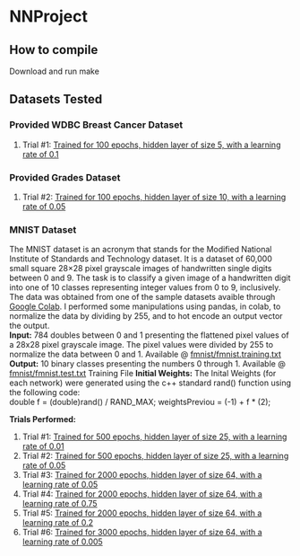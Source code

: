 # NNProject
## How to compile
Download and run make
## Datasets Tested
### Provided WDBC Breast Cancer Dataset
1. Trial #1: [Trained for 100 epochs, hidden layer of size 5, with a learning rate of 0.1](bb/readMe.md)
### Provided Grades Dataset
1. Trial #2: [Trained for 100 epochs, hidden layer of size 10, with a learning rate of 0.05](grades/README.md)
### MNIST Dataset
The MNIST dataset is an acronym that stands for the Modified National Institute of Standards and Technology dataset. It is a dataset of 60,000 small square 28×28 pixel grayscale images of handwritten single digits between 0 and 9. The task is to classify a given image of a handwritten digit into one of 10 classes representing integer values from 0 to 9, inclusively. <br />
The data was obtained from one of the sample datasets avaible through [Google Colab](https://colab.research.google.com/drive/1s3PtLj_46hLp9kKiYipDcBYfkNRwmZFH?usp=sharing). I performed some manipulations using pandas, in colab, to normalize the data by dividing by 255, and to hot encode an output vector the output.  <br />
**Input:** 784 doubles between 0 and 1 presenting the flattened pixel values of a 28x28 pixel grayscale image. The pixel values were divided by 255 to normalize the data between 0 and 1. Available  @ [fmnist/fmnist.training.txt](fmnist/fmnist.training.txt) <br />
**Output:** 10 binary classes presenting the numbers 0 through 1. Available  @ [fmnist/fmnist.test.txt](fmnist/fmnist.test.txt)
Training File
**Initial Weights:** The Inital Weights (for each network) were generated using the c++ standard rand() function using the following code:                  
    double f = (double)rand() / RAND_MAX;
    weightsPreviou = (-1) + f * (2);

**Trials Performed:**
1. Trial #1: [Trained for 500 epochs, hidden layer of size 25, with a learning rate of 0.01]()
2. Trial #2: [Trained for 500 epochs, hidden layer of size 25, with a learning rate of 0.05]()
3. Trial #3: [Trained for 2000 epochs, hidden layer of size 64, with a learning rate of 0.05]()
4. Trial #4: [Trained for 2000 epochs, hidden layer of size 64, with a learning rate of 0.75]()
5. Trial #5: [Trained for 2000 epochs, hidden layer of size 64, with a learning rate of 0.2]()
6. Trial #6: [Trained for 3000 epochs, hidden layer of size 64, with a learning rate of 0.005]()

